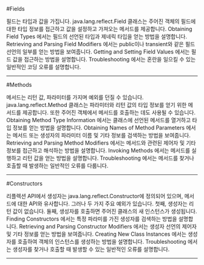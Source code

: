 #Fields

필드는 타입과 값을 가집니다. java.lang.reflect.Field 클래스는 주어진 객체의 필드에 대한 타입 정보를 접근하고 값을 설정하고 가져오는 메서드를 제공합니다.
Obtaining Field Types 에서는 필드의 선언된 타입과 제네릭 타입을 얻는 방법을 설명합니다.
Retrieving and Parsing Field Modifiers 에서는 public이나 transient와 같은 필드 선언의 일부를 얻는 방법을 보여줍니다.
Getting and Setting Field Values 에서는 필드 값을 접근하는 방법을 설명합니다.
Troubleshooting 에서는 혼란을 일으킬 수 있는 일반적인 코딩 오류를 설명합니다.
***
#Methods

메서드는 리턴 값, 파라미터를 가지며 예외를 던질 수 있습니다. java.lang.reflect.Method 클래스는 파라미터와 리턴 값의 타입 정보를 얻기 위한 메서드를 제공합니다. 또한 주어진 객체에서 메서드를 호출하는 데도 사용될 수 있습니다.
Obtaining Method Type Information 에서는 클래스에 선언된 메서드를 열거하고 타입 정보를 얻는 방법을 설명합니다.
Obtaining Names of Method Parameters 에서는 메서드 또는 생성자의 파라미터 이름 및 기타 정보를 검색하는 방법을 보여줍니다.
Retrieving and Parsing Method Modifiers 에서는 메서드와 관련된 제어자 및 기타 정보를 접근하고 해석하는 방법을 설명합니다.
Invoking Methods 에서는 메서드를 실행하고 리턴 값을 얻는 방법을 설명합니다.
Troubleshooting 에서는 메서드를 찾거나 호출할 때 발생하는 일반적인 오류를 다룹니다.
***
#Constructors

리플렉션 API에서 생성자는 java.lang.reflect.Constructor에 정의되어 있으며, 메서드에 대한 API와 유사합니다. 그러나 두 가지 주요 예외가 있습니다. 첫째, 생성자는 리턴 값이 없습니다. 둘째, 생성자를 호출하면 주어진 클래스의 새 인스턴스가 생성됩니다.
Finding Constructors 에서는 특정 파라미를 가진 생성자를 검색하는 방법을 설명합니다.
Retrieving and Parsing Constructor Modifiers 에서는 생성자 선언의 제어자 및 기타 정보를 얻는 방법을 보여줍니다.
Creating New Class Instances 에서는 생성자를 호출하여 객체의 인스턴스를 생성하는 방법을 설명합니다.
Troubleshooting 에서는 생성자를 찾거나 호출할 때 발생할 수 있는 일반적인 오류를 설명합니다.
***
